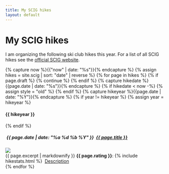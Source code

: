 ```yaml
---
title: My SCIG hikes
layout: default
---
```


<h1>My SCIG hikes</h1>
I am organizing the following ski club hikes this year.
For a list of all SCIG hikes see the <a href="https://www.scig.ch/randonnees-pedestres">official SCIG website</a>.

{% capture now %}{{"now" | date: "%s"}}{% endcapture %}
{% assign hikes = site.scig | sort: "date" | reverse %}
{% for page in hikes %}
    {% if page.draft %}
        {% continue %}
    {% endif %}
    {% capture hikedate %}{{page.date | date: "%s"}}{% endcapture %}
    {% if hikedate < now -%}
        {% assign style = "old" %}
    {% endif %}
    {% capture hikeyear %}{{page.date | date: "%Y"}}{% endcapture %}
    {% if year != hikeyear %}
        {% assign year = hikeyear %}
<h4 class="year {{ style }}">{{ hikeyear }}</h4>
    {% endif %}
<div class="row mb-2 {{ style }}">
    <h5><i class="bi bi-calendar-event"></i>&nbsp;{{ page.date | date: "%a %d %b %Y" }}&nbsp;&nbsp;<a href="{{ page.url }}">{{ page.title }}</a></h5>
    <div class="col-sm-3">
        <a href="{{ page.url }}"><img src="{{ page.media[0].url }}" class="img-fluid {{ style }}" loading="lazy"></a>
    </div>
    <div class="col-sm">
        {{ page.excerpt | markdownify }}
        <b>{{ page.rating }}</b>: {% include hikestats.html %}
            <i class="bi bi-newspaper"></i>&nbsp;<a href="{{ page.url }}">Description</a>
    </div>
</div>
{% endfor %}
